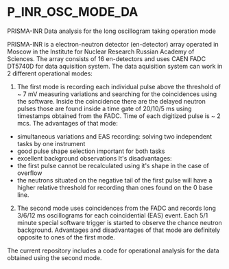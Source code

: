# P_INR_OSC_MODE_DA
PRISMA-INR Data analysis for the long oscillogram taking operation mode

PRISMA-INR is a electron-neutron detector (en-detector) array operated in Moscow in the Institute for Nuclear Research Russian Academy of Sciences.
The array consists of 16 en-detectors and uses CAEN FADC DT5740D for data aquisition system.
The data aquisition system can work in 2 different operational modes:
1) The first mode is recording each individual pulse above the threshold of ~ 7 mV measuring variations and searching for the coincidences using the software. Inside the coincidence there are the delayed neutron pulses those are found inside a time gate of 20/10/5 ms using timestamps obtained from the FADC. Time of each digitized pulse is ~ 2 mcs. 
The advantages of that mode:
  - simultaneous variations and EAS recording: solving two independent tasks by one instrument
  - good pulse shape selection important for both tasks
  - excellent background observations
It's disadvantages:
  - the first pulse cannot be recalculated using it's shape in the case of overflow
  - the neutrons situated on the negative tail of the first pulse will have a higher relative threshold for recording than ones found on the 0 base line.
2) The second mode uses coincidences from the FADC and records long 3/6/12 ms oscillograms for each coincidential (EAS) event. Each 5/1 minute special software trigger is started to observe the chance neutron background.
Advantages and disadvantages of that mode are definitely opposite to ones of the first mode.

The current repository includes a code for operational analysis for the data obtained using the second mode.
